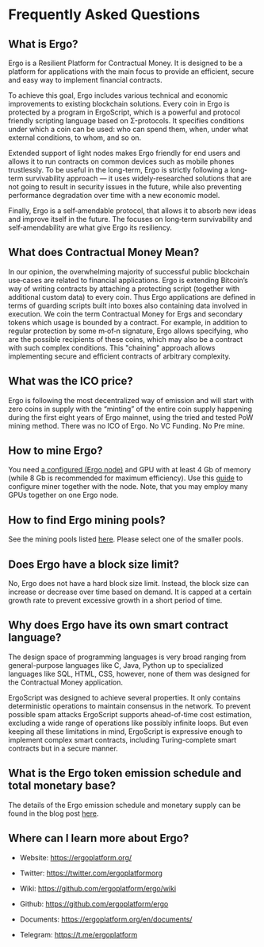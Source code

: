 # Frequently Asked Questions

## What is Ergo?

Ergo is a Resilient Platform for Contractual Money. It is designed to be a platform for applications with the main focus to provide an efficient, secure and easy way to implement financial contracts.

To achieve this goal, Ergo includes various technical and economic improvements to existing blockchain solutions. Every coin in Ergo is protected by a program in ErgoScript, which is a powerful and protocol friendly scripting language based on Σ-protocols. It specifies conditions under which a coin can be used: who can spend them, when, under what external conditions, to whom, and so on.

Extended support of light nodes makes Ergo friendly for end users and allows it to run contracts on common devices such as mobile phones trustlessly. To be useful in the long-term, Ergo is strictly following a long‐term survivability approach — it uses widely-researched solutions that are not going to result in security issues in the future, while also preventing performance degradation over time with a new economic model.

Finally, Ergo is a self‐amendable protocol, that allows it to absorb new ideas and improve itself in the future. The focuses on long‐term survivability and self‐amendability are what give Ergo its resiliency.

## What does Contractual Money Mean?

In our opinion, the overwhelming majority of successful public blockchain use‐cases are related to financial applications. Ergo is extending Bitcoin’s way of writing contracts by attaching a protecting script (together with additional custom data) to every coin. Thus Ergo applications are defined in terms of guarding scripts built into boxes also containing data involved in execution. We coin the term Contractual Money for Ergs and secondary tokens which usage is bounded by a contract. For example, in addition to regular protection by some m‐of‐n signature, Ergo allows specifying, who are the possible recipients of these coins, which may also be a contract with such complex conditions. This "chaining" approach allows implementing secure and efficient contracts of arbitrary complexity.

## What was the ICO price?

Ergo is following the most decentralized way of emission and will start with zero coins in supply with the “minting” of the entire coin supply happening during the first eight years of Ergo mainnet, using the tried and tested PoW mining method. There was no ICO of Ergo. No VC Funding. No Pre mine.

## How to mine Ergo?

You need [a configured (Ergo node)](https://github.com/ergoplatform/ergo/wiki/Set-up-a-full-node) and GPU with at least 4 Gb of memory (while 8 Gb is recommended for maximum efficiency). Use this [guide](https://github.com/ergoplatform/ergo/wiki/Mining) to configure miner together with the node. Note, that you may employ many GPUs together on one Ergo node.

## How to find Ergo mining pools?

See the mining pools listed [here](https://miningpoolstats.stream/ergo). Please select one of the smaller pools.

## Does Ergo have a block size limit?

No, Ergo does not have a hard block size limit. Instead, the block size can increase or decrease over time based on demand. It is capped at a certain growth rate to prevent excessive growth in a short period of time.

## Why does Ergo have its own smart contract language?

The design space of programming languages is very broad ranging from general-purpose languages like C, Java, Python up to specialized languages like SQL, HTML, CSS, however, none of them was designed for the Contractual Money application.

ErgoScript was designed to achieve several properties. It only contains deterministic operations to maintain consensus in the network. To prevent possible spam attacks ErgoScript supports ahead-of-time cost estimation, excluding a wide range of operations like possibly infinite loops. But even keeping all these limitations in mind, ErgoScript is expressive enough to implement complex smart contracts, including Turing-complete smart contracts but in a secure manner.

## What is the Ergo token emission schedule and total monetary base?

The details of the Ergo emission schedule and monetary supply can be found in the blog post [here](https://ergoplatform.org/en/blog/2019_05_20-curve/).

## Where can I learn more about Ergo?

* Website: https://ergoplatform.org/

* Twitter: https://twitter.com/ergoplatformorg

* Wiki: https://github.com/ergoplatform/ergo/wiki

* Github: https://github.com/ergoplatform/ergo

* Documents: https://ergoplatform.org/en/documents/

* Telegram: https://t.me/ergoplatform
